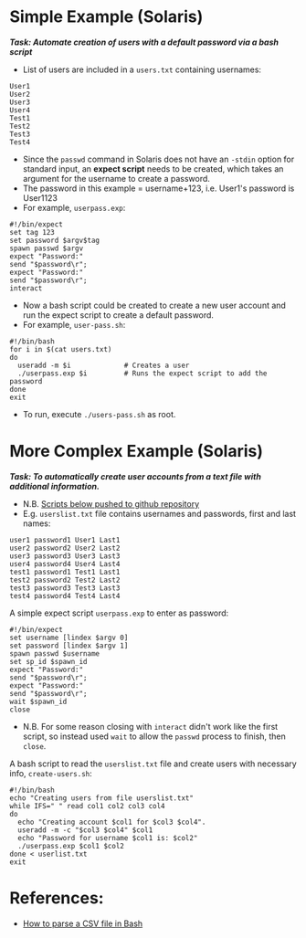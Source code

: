 # Simple Example (Solaris)

***Task: Automate creation of users with a default password via a bash script***

- List of users are included in a `users.txt` containing usernames:

```
User1
User2
User3
User4
Test1
Test2
Test3
Test4
```

- Since the `passwd` command in Solaris does not have an `-stdin` option for standard input, an **expect script** needs to be created, which takes an argument for the username to create a password.
- The password in this example = username+123, i.e. User1's password is User1123
- For example, `userpass.exp`:

```
#!/bin/expect
set tag 123
set password $argv$tag
spawn passwd $argv
expect "Password:"
send "$password\r";
expect "Password:"
send "$password\r";
interact
```

- Now a bash script could be created to create a new user account and run the expect script to create a default password.
- For example, `user-pass.sh`:

```
#!/bin/bash
for i in $(cat users.txt)
do
  useradd -m $i             # Creates a user
  ./userpass.exp $i         # Runs the expect script to add the password
done
exit
```
- To run, execute `./users-pass.sh` as root.

# More Complex Example (Solaris)

***Task: To automatically create user accounts from a text file with additional information.***

- N.B. [Scripts below pushed to github repository](https://github.com/gavchan/sol-scripts)
- E.g. `userslist.txt` file contains usernames and passwords, first and last names:

```
user1 password1 User1 Last1
user2 password2 User2 Last2
user3 password3 User3 Last3
user4 password4 User4 Last4
test1 password1 Test1 Last1
test2 password2 Test2 Last2
test3 password3 Test3 Last3
test4 password4 Test4 Last4
```

A simple expect script `userpass.exp` to enter <argv> as password:

```
#!/bin/expect
set username [lindex $argv 0]
set password [lindex $argv 1]
spawn passwd $username
set sp_id $spawn_id
expect "Password:"
send "$password\r";
expect "Password:"
send "$password\r";
wait $spawn_id
close
```
- N.B. For some reason closing with `interact` didn't work like the first script, so instead used `wait` to allow the `passwd` process to finish, then `close`.

A bash script to read the `userslist.txt` file and create users with necessary info, `create-users.sh`:

```
#!/bin/bash
echo "Creating users from file userslist.txt"
while IFS=" " read col1 col2 col3 col4
do
  echo "Creating account $col1 for $col3 $col4".
  useradd -m -c "$col3 $col4" $col1
  echo "Password for username $col1 is: $col2"
  ./userpass.exp $col1 $col2
done < userlist.txt
exit
```

# References:
- [How to parse a CSV file in Bash](http://stackoverflow.com/questions/4286469/how-to-parse-a-csv-file-in-bash)
